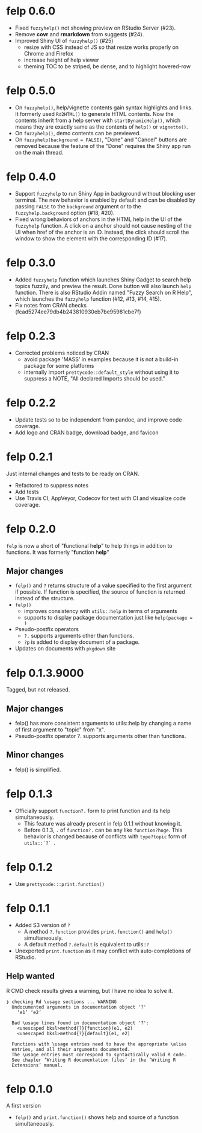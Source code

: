 # felp 0.6.0

- Fixed `fuzzyhelp()` not showing preview on RStudio Server (#23).
- Remove **covr** and **rmarkdown** from suggests (#24).
- Improved Shiny UI of `fuzzyhelp()` (#25)
    - resize with CSS instead of JS so that resize works properly on Chrome and Firefox
    - increase height of help viewer
    - theming TOC to be striped, be dense, and to highlight hovered-row

# felp 0.5.0

- On `fuzzyhelp()`, help/vignette contents gain syntax highlights and links. It formerly used `Rd2HTML()` to generate HTML contents. Now the contents inherit from a help server with `startDynamicHelp()`, which means they are exactly same as the contents of `help()` or `vignette()`.
- On `fuzzyhelp()`, demo contents can be previewed.
- On `fuzzyhelp(background = FALSE)`, "Done" and "Cancel" buttons are removed because the feature of the "Done" requires the Shiny app run on the main thread.

# felp 0.4.0

- Support `fuzzyhelp` to run Shiny App in background without blocking user terminal.
  The new behavior is enabled by default and can be disabled by passing `FALSE` to the `background` argument or to the `fuzzyhelp.background` option (#18, #20).
- Fixed wrong behaviors of anchors in the HTML help in the UI of the `fuzzyhelp` function.
  A click on a anchor should not cause nesting of the UI when href of the anchor is an ID.
  Instead, the click should scroll the window to show the element with the corresponding ID (#17).

# felp 0.3.0

- Added `fuzzyhelp` function which launches Shiny Gadget to search help topics fuzzily, and preview the result. Done button will also launch `help` function. 
  There is also RStudio Addin named "Fuzzy Search on R Help", which launches the `fuzzyhelp` function (#12, #13, #14, #15).
- Fix notes from CRAN checks (fcad5274ee79db4b243810930eb7be95981cbe7f)


# felp 0.2.3

- Corrected problems noticed by CRAN
    - avoid package 'MASS' in examples because it is not a build-in package for some platforms
    - internally import `prettycode::default_style` without using it to suppress a NOTE, "All declared Imports should be used."

# felp 0.2.2

- Update tests so to be independent from pandoc, and improve code coverage.
- Add logo and CRAN badge, download badge, and favicon

# felp 0.2.1

Just internal changes and tests to be ready on CRAN.

- Refactored to suppress notes
- Add tests
- Use Travis CI, AppVeyor, Codecov for test with CI and visualize code coverage.

# felp 0.2.0

`felp` is now a short of "**f**unctional h**elp**" to help things in addition to functions. 
It was formerly "**f**unction h**elp**"

## Major changes

- `felp()` and `?` returns structure of a value specified to the first argument
  if possible. If function is specified, the source of function is returned 
  instead of the structure.
- `felp()`
    - improves consistency with `utils::help` in terms of arguments
    - supports to display package documentation just like `help(package = )`
- Pseudo-postfix operators
    - `?.` supports arguments other than functions.
    - `?p` is added to display document of a package.
- Updates on documents with `pkgdown` site

# felp 0.1.3.9000

Tagged, but not released.

## Major changes

- felp() has more consistent arguments to utils::help by changing a name of first argument to "topic" from "x".
- Pseudo-postfix operator ?. supports arguments other than functions.

## Minor changes

- felp() is simplified.


# felp 0.1.3

- Officially support `function?.` form to print function and its help simultaneously.
    - This feature was already present in felp 0.1.1 without knowing it.
    - Before 0.1.3, `.` of `function?.` can be any like `function?hoge`. 
      This behavior is changed because of conflicts with `type?topic` form of ``utils::`?` ``.

# felp 0.1.2

- Use `prettycode:::print.function()`

# felp 0.1.1

- Added S3 version of `?`
    - A method `?.function` provides `print.function()` and `help()` simultaneously.
    - A default method `?.default` is equivalent to utils::`?`
- Unexported `print.function` as it may conflict with auto-completions of RStudio.

## Help wanted

R CMD check results gives a warning, but I have no idea to solve it.

```
❯ checking Rd \usage sections ... WARNING
  Undocumented arguments in documentation object '?'
    ‘e1’ ‘e2’
  
  Bad \usage lines found in documentation object '?':
    <unescaped bksl>method{?}{function}(e1, e2)
    <unescaped bksl>method{?}{default}(e1, e2)
  
  Functions with \usage entries need to have the appropriate \alias
  entries, and all their arguments documented.
  The \usage entries must correspond to syntactically valid R code.
  See chapter ‘Writing R documentation files’ in the ‘Writing R
  Extensions’ manual.
```

# felp 0.1.0

A first version

- `felp()` and `print.function()` shows help and source of a function simultaneously.
